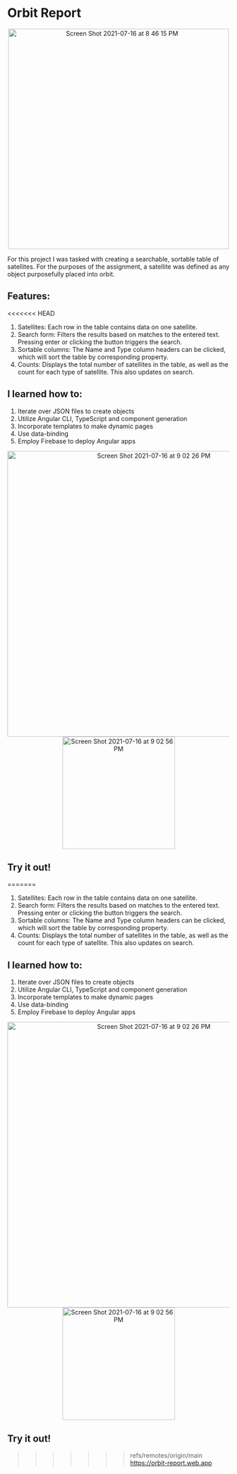 # Orbit Report

<p align="center"><img width="500" alt="Screen Shot 2021-07-16 at 8 46 15 PM" src="https://user-images.githubusercontent.com/79928899/126022019-43211b28-25ba-4135-964f-ce9cc3e3c41f.png"></p>

For this project I was tasked with creating a searchable, sortable table of satellites. For the purposes of the assignment, a satellite was defined as any object purposefully placed into orbit.

## Features:

<<<<<<< HEAD
1. Satellites: Each row in the table contains data on one satellite.
2. Search form: Filters the results based on matches to the entered text. Pressing enter or clicking the button triggers the search.
3. Sortable columns: The Name and Type column headers can be clicked, which will sort the table by corresponding property.
4. Counts: Displays the total number of satellites in the table, as well as the count for each type of satellite. This also updates on search.

## I learned how to:

1. Iterate over JSON files to create objects
2. Utilize Angular CLI, TypeScript and component generation
3. Incorporate templates to make dynamic pages
4. Use data-binding
5. Employ Firebase to deploy Angular apps

<p align="center"><img width="648" alt="Screen Shot 2021-07-16 at 9 02 26 PM" src="https://user-images.githubusercontent.com/79928899/126022222-6d2f35ba-485f-410d-9ea0-be98848fc481.png">
<img width="255" alt="Screen Shot 2021-07-16 at 9 02 56 PM" src="https://user-images.githubusercontent.com/79928899/126022229-85502a11-907a-47a1-b55c-65e490f21029.png"></p>

## Try it out!

=======
1) Satellites: Each row in the table contains data on one satellite.
2) Search form: Filters the results based on matches to the entered text. Pressing enter or clicking the button triggers the search.
3) Sortable columns: The Name and Type column headers can be clicked, which will sort the table by corresponding property.
4) Counts: Displays the total number of satellites in the table, as well as the count for each type of satellite. This also updates on search.

## I learned how to:

1) Iterate over JSON files to create objects
2) Utilize Angular CLI, TypeScript and component generation
3) Incorporate templates to make dynamic pages
4) Use data-binding
5) Employ Firebase to deploy Angular apps


<p align="center"><img width="648" alt="Screen Shot 2021-07-16 at 9 02 26 PM" src="https://user-images.githubusercontent.com/79928899/126022222-6d2f35ba-485f-410d-9ea0-be98848fc481.png">
<img width="255" alt="Screen Shot 2021-07-16 at 9 02 56 PM" src="https://user-images.githubusercontent.com/79928899/126022229-85502a11-907a-47a1-b55c-65e490f21029.png"></p>

## Try it out!
>>>>>>> refs/remotes/origin/main
https://orbit-report.web.app
